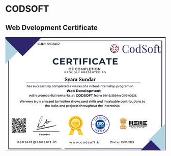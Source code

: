 # CODSOFT

## Web Dvelopment Certificate

![certificate](https://github.com/syam051/CODSOFT/blob/main/Intern_Cert.png?raw=true)

